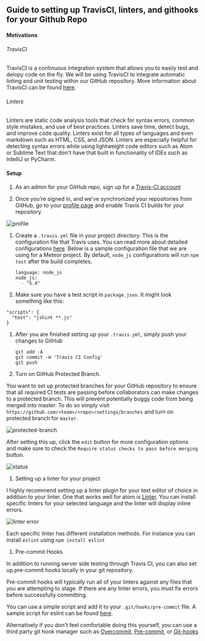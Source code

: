 ## Guide to setting up TravisCI, linters, and githooks for your Github Repo

#### Motivations

###### TravisCI

TravisCI is a continuous integration system that allows you to easily test and delopy code on the fly. We will be using TravisCI to integrate automatic linting and unit testing within our GitHub repository. More information about TravisCI can be found [here](https://travis-ci.com/).

###### Linters

Linters are static code analysis tools that check for syntax errors, common style mistakes, and use of best practices. Linters save time, detect bugs, and improve code quality. Linters exist for all types of languages and even markdown such as HTML, CSS, and JSON. Linters are especially helpful for detecting syntax errors while using lightweight code editors such as Atom or Sublime Text that don't have that built in functionality of IDEs such as IntelliJ or PyCharm.

#### Setup

1. As an admin for your GitHub repo, sign up for a [Travis-CI account](https://travis-ci.org/auth)

1. Once you’re signed in, and we’ve synchronized your repositories from GitHub, go to your [profile page](https://travis-ci.org/profile/) and enable Travis CI builds for your repository.

  ![profile](/imgs/travis-ci.jpg)

1. Create a `.travis.yml` file in your project directory. This is the configuration file that Travis uses. You can read more about detailed configurations [here](https://docs.travis-ci.com/user/customizing-the-build/). Below is a sample configuration file that we are using for a Meteor project. By default, `node_js` configurations will run `npm test` after the build completes.

    ```
    language: node_js
    node_js:
      - "5.4"
    ```

1. Make sure you have a test script in `package.json`. It might look something like this:

  ```
  "scripts": {
    "test": "jshint **.js"
  }
  ```

1. After you are finished setting up your `.travis.yml`, simply push your changes to GitHub

    ```
    git add -A
    git commit -m 'Travis CI Config'
    git push
    ```

1. Turn on GitHub Protected Branch.

  You want to set up protected branches for your GitHub repository to ensure that all required CI tests are passing before collaborators can make changes to a protected branch. This will prevent potentially buggy code from being merged into master. To do so simply visit `https://github.com/<team>/<repo>/settings/branches` and turn on protected branch for `master`.

  ![protected-branch](/imgs/protected-branch.jpg)

 After setting this up, click the `edit` button for more configuration options and make sure to check the `Require status checks to pass before merging` button.

 ![status](/imgs/check-status.png)

1. Setting up a linter for your project

  I highly recommend setting up a linter plugin for your text editor of choice in addition to your linter. One that works well for atom is [Linter](https://atomlinter.github.io/). You can install specific linters for your selected language and the linter will display inline errors.

  ![linter error](/imgs/linter-error.png)

  Each specific linter has different installation methods. For instance you can install `eslint` using `npm install eslint`

1. Pre-commit Hooks

  In addition to running server side testing through Travis CI, you can also set up pre-commit hooks locally in your git repository.

  Pre-commit hooks will typically run all of your linters against any files that you are attempting to stage. If there are any linter errors, you must fix errors before successfully committing.

  You can use a simple script and add it to your `.git/hooks/pre-commit` file. A sample script for eslint can be found [here](https://gist.github.com/linhmtran168/2286aeafe747e78f53bf).

  Alternatively if you don't feel comfortable doing this yourself, you can use a third party git hook manager such as [Overcommit](https://github.com/brigade/overcommit), [Pre-commit](https://github.com/pre-commit/pre-commit), or [Git-hooks](https://www.npmjs.com/package/git-hooks)
